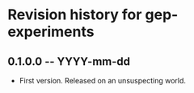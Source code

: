 # Revision history for gep-experiments

## 0.1.0.0 -- YYYY-mm-dd

* First version. Released on an unsuspecting world.
